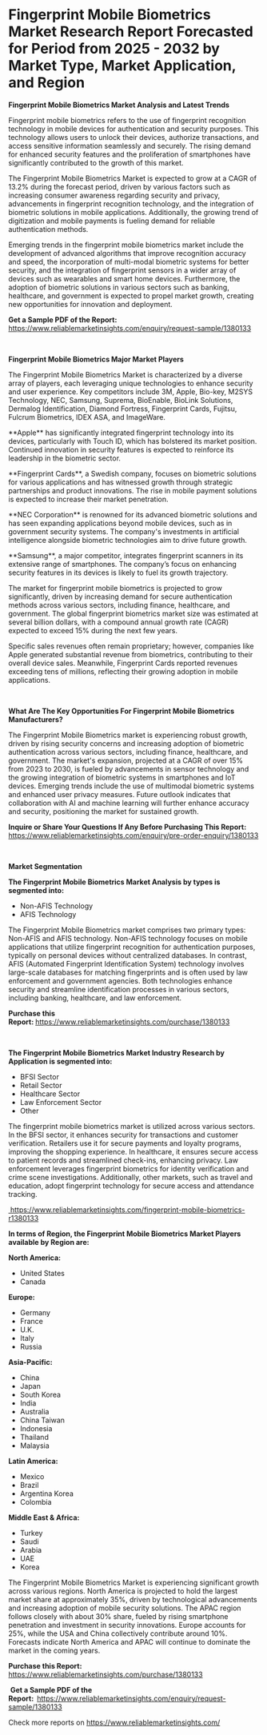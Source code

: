 <p><h1>Fingerprint Mobile Biometrics Market Research Report Forecasted for Period from 2025 -  2032 by Market Type, Market Application, and Region</h1></p><p><strong>Fingerprint Mobile Biometrics Market Analysis and Latest Trends</strong></p>
<p><p>Fingerprint mobile biometrics refers to the use of fingerprint recognition technology in mobile devices for authentication and security purposes. This technology allows users to unlock their devices, authorize transactions, and access sensitive information seamlessly and securely. The rising demand for enhanced security features and the proliferation of smartphones have significantly contributed to the growth of this market.</p><p>The Fingerprint Mobile Biometrics Market is expected to grow at a CAGR of 13.2% during the forecast period, driven by various factors such as increasing consumer awareness regarding security and privacy, advancements in fingerprint recognition technology, and the integration of biometric solutions in mobile applications. Additionally, the growing trend of digitization and mobile payments is fueling demand for reliable authentication methods.</p><p>Emerging trends in the fingerprint mobile biometrics market include the development of advanced algorithms that improve recognition accuracy and speed, the incorporation of multi-modal biometric systems for better security, and the integration of fingerprint sensors in a wider array of devices such as wearables and smart home devices. Furthermore, the adoption of biometric solutions in various sectors such as banking, healthcare, and government is expected to propel market growth, creating new opportunities for innovation and deployment.</p></p>
<p><strong>Get a Sample PDF of the Report:&nbsp;</strong> <a href="https://www.reliablemarketinsights.com/enquiry/request-sample/1380133?utm_campaign=2529&utm_medium=2&utm_source=Github&utm_content=ia&utm_term=11032025&utm_id=fingerprint-mobile-biometrics">https://www.reliablemarketinsights.com/enquiry/request-sample/1380133</a></p>
<p>&nbsp;</p>
<p><strong>Fingerprint Mobile Biometrics Major Market Players</strong></p>
<p><p>The Fingerprint Mobile Biometrics Market is characterized by a diverse array of players, each leveraging unique technologies to enhance security and user experience. Key competitors include 3M, Apple, Bio-key, M2SYS Technology, NEC, Samsung, Suprema, BioEnable, BioLink Solutions, Dermalog Identification, Diamond Fortress, Fingerprint Cards, Fujitsu, Fulcrum Biometrics, IDEX ASA, and ImageWare.</p><p>**Apple** has significantly integrated fingerprint technology into its devices, particularly with Touch ID, which has bolstered its market position. Continued innovation in security features is expected to reinforce its leadership in the biometric sector. </p><p>**Fingerprint Cards**, a Swedish company, focuses on biometric solutions for various applications and has witnessed growth through strategic partnerships and product innovations. The rise in mobile payment solutions is expected to increase their market penetration.</p><p>**NEC Corporation** is renowned for its advanced biometric solutions and has seen expanding applications beyond mobile devices, such as in government security systems. The company's investments in artificial intelligence alongside biometric technologies aim to drive future growth.</p><p>**Samsung**, a major competitor, integrates fingerprint scanners in its extensive range of smartphones. The company’s focus on enhancing security features in its devices is likely to fuel its growth trajectory.</p><p>The market for fingerprint mobile biometrics is projected to grow significantly, driven by increasing demand for secure authentication methods across various sectors, including finance, healthcare, and government. The global fingerprint biometrics market size was estimated at several billion dollars, with a compound annual growth rate (CAGR) expected to exceed 15% during the next few years.</p><p>Specific sales revenues often remain proprietary; however, companies like Apple generated substantial revenue from biometrics, contributing to their overall device sales. Meanwhile, Fingerprint Cards reported revenues exceeding tens of millions, reflecting their growing adoption in mobile applications.</p></p>
<p>&nbsp;</p>
<p><strong>What Are The Key Opportunities For Fingerprint Mobile Biometrics Manufacturers?</strong></p>
<p><p>The Fingerprint Mobile Biometrics market is experiencing robust growth, driven by rising security concerns and increasing adoption of biometric authentication across various sectors, including finance, healthcare, and government. The market's expansion, projected at a CAGR of over 15% from 2023 to 2030, is fueled by advancements in sensor technology and the growing integration of biometric systems in smartphones and IoT devices. Emerging trends include the use of multimodal biometric systems and enhanced user privacy measures. Future outlook indicates that collaboration with AI and machine learning will further enhance accuracy and security, positioning the market for sustained growth.</p></p>
<p><strong>Inquire or Share Your Questions If Any Before Purchasing This Report:</strong> <a href="https://www.reliablemarketinsights.com/enquiry/pre-order-enquiry/1380133?utm_campaign=2529&utm_medium=2&utm_source=Github&utm_content=ia&utm_term=11032025&utm_id=fingerprint-mobile-biometrics">https://www.reliablemarketinsights.com/enquiry/pre-order-enquiry/1380133</a></p>
<p>&nbsp;</p>
<p><strong>Market Segmentation</strong></p>
<p><strong>The Fingerprint Mobile Biometrics Market Analysis by types is segmented into:</strong></p>
<p><ul><li>Non-AFIS Technology</li><li>AFIS Technology</li></ul></p>
<p><p>The Fingerprint Mobile Biometrics market comprises two primary types: Non-AFIS and AFIS technology. Non-AFIS technology focuses on mobile applications that utilize fingerprint recognition for authentication purposes, typically on personal devices without centralized databases. In contrast, AFIS (Automated Fingerprint Identification System) technology involves large-scale databases for matching fingerprints and is often used by law enforcement and government agencies. Both technologies enhance security and streamline identification processes in various sectors, including banking, healthcare, and law enforcement.</p></p>
<p><strong>Purchase this Report:&nbsp;</strong><a href="https://www.reliablemarketinsights.com/purchase/1380133?utm_campaign=2529&utm_medium=2&utm_source=Github&utm_content=ia&utm_term=11032025&utm_id=fingerprint-mobile-biometrics">https://www.reliablemarketinsights.com/purchase/1380133</a></p>
<p>&nbsp;</p>
<p><strong>The Fingerprint Mobile Biometrics Market Industry Research by Application is segmented into:</strong></p>
<p><ul><li>BFSI Sector</li><li>Retail Sector</li><li>Healthcare Sector</li><li>Law Enforcement Sector</li><li>Other</li></ul></p>
<p><p>The fingerprint mobile biometrics market is utilized across various sectors. In the BFSI sector, it enhances security for transactions and customer verification. Retailers use it for secure payments and loyalty programs, improving the shopping experience. In healthcare, it ensures secure access to patient records and streamlined check-ins, enhancing privacy. Law enforcement leverages fingerprint biometrics for identity verification and crime scene investigations. Additionally, other markets, such as travel and education, adopt fingerprint technology for secure access and attendance tracking.</p></p>
<p><a href="https://www.reliablemarketinsights.com/fingerprint-mobile-biometrics-r1380133?utm_campaign=2529&utm_medium=2&utm_source=Github&utm_content=ia&utm_term=11032025&utm_id=fingerprint-mobile-biometrics">&nbsp;https://www.reliablemarketinsights.com/fingerprint-mobile-biometrics-r1380133</a></p>
<p><strong>In terms of Region, the Fingerprint Mobile Biometrics Market Players available by Region are:</strong></p>
<p>
    <p> <strong> North America: </strong>
        <ul>
            <li>United States</li>
            <li>Canada</li>
        </ul>
        </p> 
    <p> <strong> Europe: </strong>
        <ul>
            <li>Germany</li>
            <li>France</li>
            <li>U.K.</li>
            <li>Italy</li>
            <li>Russia</li>
        </ul>
        </p> 
    <p> <strong> Asia-Pacific: </strong>
        <ul>
            <li>China</li>
            <li>Japan</li>
            <li>South Korea</li>
            <li>India</li>
            <li>Australia</li>
            <li>China Taiwan</li>
            <li>Indonesia</li>
            <li>Thailand</li>
            <li>Malaysia</li>
        </ul>
        </p> 
    <p> <strong> Latin America: </strong>
        <ul>
            <li>Mexico</li>
            <li>Brazil</li>
            <li>Argentina Korea</li>
            <li>Colombia</li>
        </ul>
        </p> 
    <p> <strong> Middle East & Africa: </strong>
        <ul>
            <li>Turkey</li>
            <li>Saudi</li>
            <li>Arabia</li>
            <li>UAE</li>
            <li>Korea</li>
        </ul>
    </p>
    </p>
<p><p>The Fingerprint Mobile Biometrics Market is experiencing significant growth across various regions. North America is projected to hold the largest market share at approximately 35%, driven by technological advancements and increasing adoption of mobile security solutions. The APAC region follows closely with about 30% share, fueled by rising smartphone penetration and investment in security innovations. Europe accounts for 25%, while the USA and China collectively contribute around 10%. Forecasts indicate North America and APAC will continue to dominate the market in the coming years.</p></p>
<p><strong>Purchase this Report: </strong><a href="https://www.reliablemarketinsights.com/purchase/1380133?utm_campaign=2529&utm_medium=2&utm_source=Github&utm_content=ia&utm_term=11032025&utm_id=fingerprint-mobile-biometrics">https://www.reliablemarketinsights.com/purchase/1380133</a></p>
<p>&nbsp;<strong>Get a Sample PDF of the Report:&nbsp;&nbsp;</strong><a href="https://www.reliablemarketinsights.com/enquiry/request-sample/1380133?utm_campaign=2529&utm_medium=2&utm_source=Github&utm_content=ia&utm_term=11032025&utm_id=fingerprint-mobile-biometrics">https://www.reliablemarketinsights.com/enquiry/request-sample/1380133</a></p>
<p><strong></strong></p>
<p>Check more reports on <a href="https://www.reliablemarketinsights.com/?utm_campaign=2529&utm_medium=2&utm_source=Github&utm_content=ia&utm_term=11032025&utm_id=fingerprint-mobile-biometrics">https://www.reliablemarketinsights.com/</a></p>
